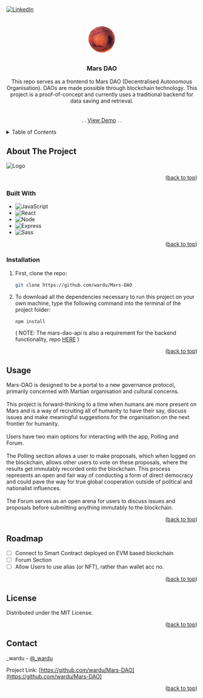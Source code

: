 <a name="readme-top"></a>

[![LinkedIn][linkedin-shield]][linkedin-url]

<!-- PROJECT LOGO -->
<br />
<div align="center">
  <a href="https://github.com/wardu/Mars-DAO">
    <img src="./public/favicon.ico" alt="Logo" width="80" height="80">
  </a>

<h3 align="center">Mars DAO</h3>

  <p align="center">
    This repo serves as a frontend to Mars DAO (Decentralised Autonomous Organisation). 
    DAOs are made possible through blockchain technology. This project is a proof-of-concept and currently uses a traditional backend for data saving and retrieval.
    <br />
    <br />
    <br />
    . . <a href="/">View  Demo</a> . .
  </p>
</div>

<!-- TABLE OF CONTENTS -->
<details>
  <summary>Table of Contents</summary>
  <ol>
    <li>
      <a href="#about-the-project">About The Project</a>
      <ul>
        <li><a href="#built-with">Built With</a></li>
      </ul>
    </li>
    <li>
      <a href="#getting-started">Getting Started</a>
      <ul>
        <li><a href="#installation">Installation</a></li>
      </ul>
    </li>
    <li><a href="#usage">Usage</a></li>
    <li><a href="#roadmap">Roadmap</a></li>
    <li><a href="#license">License</a></li>
    <li><a href="#contact">Contact</a></li>
  </ol>
</details>

## About The Project

<img src="./src/assets/images/mars-dao-demo.gif" alt="Logo" >

<p align="right">(<a href="#readme-top">back to top</a>)</p>

### Built With

- ![JavaScript][javascript.js]
- ![React][react.js]
- ![Node][node.js]
- ![Express][express.js]
- ![Sass][sass]

<p align="right">(<a href="#readme-top">back to top</a>)</p>

### Installation

1. First, clone the repo:
   ```sh
   git clone https://github.com/wardu/Mars-DAO
   ```
2. To download all the dependencies necessary to run this project on your own machine, type the following command into the terminal of the project folder:
   ```sh
   npm install
   ```
   ( NOTE: The mars-dao-api is also a requirement for the backend functionality, repo [HERE](https://github.com/wardu/mars-dao-api) )

<p align="right">(<a href="#readme-top">back to top</a>)</p>

## Usage

Mars-DAO is designed to be a portal to a new governance protocol, primarily concerned with Martian organisation and cultural concerns.
<br />
<br />
This project is forward-thinking to a time when humans are more present on Mars and is a way of recruiting all of humanity to have their say, discuss issues and make meaningful suggestions for the organisation on the next frontier for humanity.
<br />
<br />
Users have two main options for interacting with the app, Polling and Forum.
<br />
<br />
The Polling section allows a user to make proposals, which when logged on the blockchain, allows other users to vote on these proposals, where the results get immutably recorded onto the blockchain. This process represents an open and fair way of conducting a form of direct democracy and could pave the way for true global cooperation outside of political and nationalist influences.
<br />
<br />
The Forum serves as an open arena for users to discuss issues and proposals before submitting anything immutably to the blockchain.

<p align="right">(<a href="#readme-top">back to top</a>)</p>

## Roadmap

- [ ] Connect to Smart Contract deployed on EVM based blockchain
- [ ] Forum Section
- [ ] Allow Users to use alias (or NFT), rather than wallet acc no.

<p align="right">(<a href="#readme-top">back to top</a>)</p>

## License

Distributed under the MIT License.

<p align="right">(<a href="#readme-top">back to top</a>)</p>

## Contact

_wardu - [@_wardu](https://twitter.com/_wardu_)

Project Link: [https://github.com/wardu/Mars-DAO](https://github.com/wardu/Mars-DAO)

<p align="right">(<a href="#readme-top">back to top</a>)</p>

<!-- Links -->

[linkedin-shield]: https://img.shields.io/badge/-LinkedIn-black.svg?style=for-the-badge&logo=linkedin&colorB=555
[linkedin-url]: https://linkedin.com/in/wardu
[react.js]: https://img.shields.io/badge/React-20232A?style=for-the-badge&logo=react&logoColor=61DAFB
[javascript.js]: https://img.shields.io/badge/JavaScript-F7DF1E?style=for-the-badge&logo=javascript&logoColor=black
[express.js]: https://img.shields.io/badge/Express.js-404D59?style=for-the-badge
[node.js]: https://img.shields.io/badge/Node.js-43853D?style=for-the-badge&logo=node.js&logoColor=white
[sass]: https://img.shields.io/badge/Sass-CC6699?style=for-the-badge&logo=sass&logoColor=white
